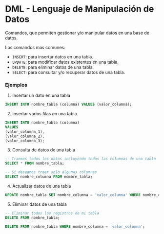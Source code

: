 # DML - Lenguaje de Manipulación de Datos

Comandos, que permiten gestionar y/o manipular datos en una base de datos.

Los comandos mas comunes:

- `INSERT`: para insertar datos en una tabla.
- `UPDATE`: para modificar datos existentes en una tabla.
- `DELETE`: para eliminar datos de una tabla.
- `SELECT`: para consultar y/o recuperar datos de una tabla.

### Ejemplos

1. Insertar un dato en una tabla

```sql
INSERT INTO nombre_tabla (columna) VALUES (valor_columna);
```

2. Insertar varios filas en una tabla

```sql
INSERT INTO nombre_tabla (columna)
VALUES
(valor_columna_1),
(valor_columna_2),
(valor_columna_3);
```

3. Consulta de datos de una tabla

```sql
-- Traemos todos los datos incluyendo todas las columnas de una tabla
SELECT * FROM nombre_tabla;
```

```sql
-- Si deseamos traer solo algunas columnas
SELECT nombre_columna FROM nombre_tabla;
```

4. Actualizar datos de una tabla

```sql
UPDATE nombre_tabla SET nombre_columna = 'valor_columna' WHERE nombre_columna = 'valor_filtro';
```

5. Eliminar datos de una tabla

```sql
-- Eliminar todos los registros de mi tabla
DELETE FROM nombre_tabla;
```

```sql
DELETE FROM nombre_tabla WHERE nombre_columna = 'valor_columna';
```
